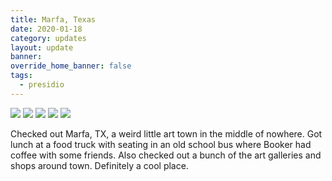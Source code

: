 ```yaml
---
title: Marfa, Texas
date: 2020-01-18
category: updates
layout: update
banner: 
override_home_banner: false
tags:
  - presidio
---
```


<div class="img-slider">
    <img src="{{ site.cdn }}/img/updates/texas/marfa/marfa-1.jpg">
    <img src="{{ site.cdn }}/img/updates/texas/marfa/marfa-2.jpg">
    <img src="{{ site.cdn }}/img/updates/texas/marfa/marfa-3.jpg">
    <img src="{{ site.cdn }}/img/updates/texas/marfa/marfa-4.jpg">
    <img src="{{ site.cdn }}/img/updates/texas/marfa/marfa-5.jpg">
</div>

Checked out Marfa, TX, a weird little art town in the middle of nowhere. Got lunch at a food truck with seating in an old school bus where Booker had coffee with some friends. Also checked out a bunch of the art galleries and shops around town. Definitely a cool place.
